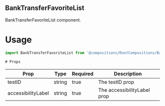 ## BankTransferFavoriteList
BankTransferFavoriteList component.

# Usage
```js
import BankTransferFavoriteList from '@compositions/RootCompositions/BankTransferCompositions/HomeCompositions/FavoritesCompositions/BankTransferFavoriteList';

# Props
```
Prop                      | Type                  | Required                | Description
--------------------------|-----------------------|-------------------------|--------------------------
testID                    | string                | true                    | The testID prop
accessibilityLabel        | string                | true                    | The accessibilityLabel prop
